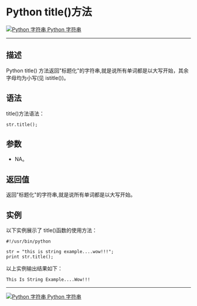 Python title()方法
================

 [![Python 字符串](../images/up.gif) Python 字符串](python-strings.html)

* * *

描述
--

Python title() 方法返回"标题化"的字符串,就是说所有单词都是以大写开始，其余字母均为小写(见 istitle())。

语法
--

title()方法语法：
```
str.title();
```
参数
--

*   NA。

返回值
---

返回"标题化"的字符串,就是说所有单词都是以大写开始。

实例
--

以下实例展示了 title()函数的使用方法：
```
#!/usr/bin/python

str = "this is string example....wow!!!";
print str.title();
```
以上实例输出结果如下：
```
This Is String Example....Wow!!!
```
* * *

 [![Python 字符串](../images/up.gif) Python 字符串](python-strings.html)
